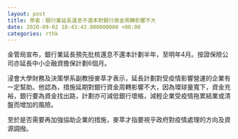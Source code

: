 ```yaml
---
layout: post
title: 學者：銀行業延長還息不還本對銀行資金周轉影響不大
date: 2020-09-02 18:43:43.000000000 +08:00
categories: rthk
---
```


金管局宣布，銀行業延長預先批核還息不還本計劃半年，至明年4月。按證保險公司亦延長中小企融資擔保計劃6個月。

浸會大學財務及決策學系副教授麥萃才表示，延長計劃對受疫情影響營運的企業有一定幫助。他認為，措施延期對銀行資金周轉影響不大，因為環球量寬下，資金充裕，銀行要為資金找出路，計劃亦可減低銀行壞帳，減輕企業受疫情拖累結業或清盤而增加的風險。

至於是否需要再加強協助企業的措施，麥萃才指要視乎政府對疫情處理的方向及資源調撥。

